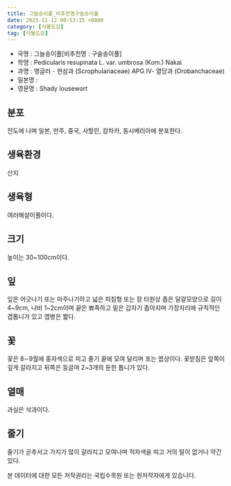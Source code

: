 ```yaml
---
title: 그늘송이풀_비추천명구슬송이풀
date: 2023-11-12 00:53:15 +0800
category: [식물도감]
tag: [식물도감]
---
```




- 국명 : 그늘송이풀[비추천명 : 구슬송이풀]
- 학명 : Pedicularis resupinata L. var. umbrosa (Kom.) Nakai
- 과명 : 앵글러 - 현삼과 (Scrophulariaceae) APG Ⅳ- 열당과 (Orobanchaceae)
- 일본명 : 
- 영문명 : Shady lousewort


## 분포
전도에 나며 일본, 만주, 중국, 사할린, 캄차카, 동시베리아에 분포한다.
## 생육환경
산지
## 생육형
여러해살이풀이다.
## 크기
높이는 30~100cm이다.
## 잎
잎은 어긋나기 또는 마주나기하고 넓은 피침형 또는 장 타원상 좁은 달걀모양으로 길이 4~9cm, 나비 1~2cm이며 끝은 뾰족하고 밑은 갑자기 좁아지며 가장자리에 규칙적인 겹톱니가 있고 엽병은 짧다.
## 꽃
꽃은 8∼9월에 홍자색으로 피고 줄기 끝에 모여 달리며 포는 엽상이다. 꽃받침은 앞쪽이 깊게 갈라지고 뒤쪽은 둥글며 2~3개의 둔한 톱니가 있다. 
## 열매
과실은 삭과이다.
## 줄기
줄기가 곧추서고 가지가 많이 갈라지고 모여나며 적자색을 띠고 거의 털이 없거나 약간 있다.






본 데이터에 대한 모든 저작권리는 국립수목원 또는 원저작자에게 있습니다.
